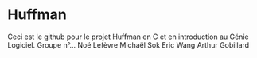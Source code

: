 # Huffman
Ceci est le github pour le projet Huffman en C et en introduction au Génie Logiciel.
Groupe n°...
Noé Lefèvre
Michaël Sok
Eric Wang
Arthur Gobillard
